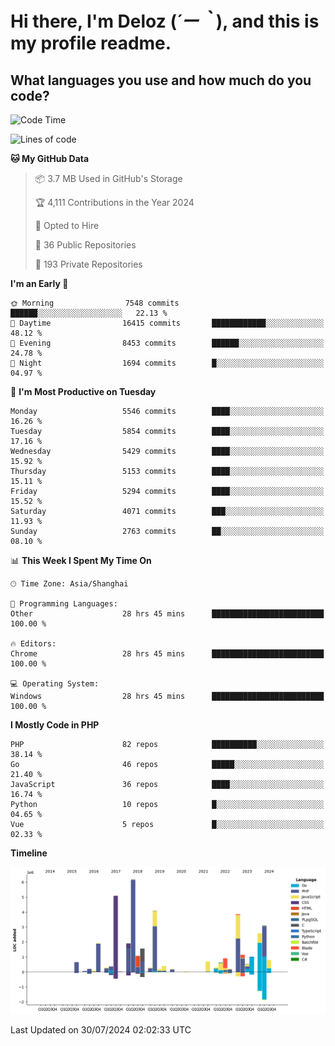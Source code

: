 # **Hi there, I'm Deloz (*´ー｀*), and this is my profile readme.**

## **What languages you use and how much do you code?**

<!--START_SECTION:waka-->
![Code Time](http://img.shields.io/badge/Code%20Time-4%2C498%20hrs%2053%20mins-blue)

![Lines of code](https://img.shields.io/badge/From%20Hello%20World%20I%27ve%20Written-40.1%20million%20lines%20of%20code-blue)

**🐱 My GitHub Data** 

> 📦 3.7 MB Used in GitHub's Storage 
 > 
> 🏆 4,111 Contributions in the Year 2024
 > 
> 💼 Opted to Hire
 > 
> 📜 36 Public Repositories 
 > 
> 🔑 193 Private Repositories 
 > 
**I'm an Early 🐤** 

```text
🌞 Morning                7548 commits        ██████░░░░░░░░░░░░░░░░░░░   22.13 % 
🌆 Daytime                16415 commits       ████████████░░░░░░░░░░░░░   48.12 % 
🌃 Evening                8453 commits        ██████░░░░░░░░░░░░░░░░░░░   24.78 % 
🌙 Night                  1694 commits        █░░░░░░░░░░░░░░░░░░░░░░░░   04.97 % 
```
📅 **I'm Most Productive on Tuesday** 

```text
Monday                   5546 commits        ████░░░░░░░░░░░░░░░░░░░░░   16.26 % 
Tuesday                  5854 commits        ████░░░░░░░░░░░░░░░░░░░░░   17.16 % 
Wednesday                5429 commits        ████░░░░░░░░░░░░░░░░░░░░░   15.92 % 
Thursday                 5153 commits        ████░░░░░░░░░░░░░░░░░░░░░   15.11 % 
Friday                   5294 commits        ████░░░░░░░░░░░░░░░░░░░░░   15.52 % 
Saturday                 4071 commits        ███░░░░░░░░░░░░░░░░░░░░░░   11.93 % 
Sunday                   2763 commits        ██░░░░░░░░░░░░░░░░░░░░░░░   08.10 % 
```


📊 **This Week I Spent My Time On** 

```text
🕑︎ Time Zone: Asia/Shanghai

💬 Programming Languages: 
Other                    28 hrs 45 mins      █████████████████████████   100.00 % 

🔥 Editors: 
Chrome                   28 hrs 45 mins      █████████████████████████   100.00 % 

💻 Operating System: 
Windows                  28 hrs 45 mins      █████████████████████████   100.00 % 
```

**I Mostly Code in PHP** 

```text
PHP                      82 repos            ██████████░░░░░░░░░░░░░░░   38.14 % 
Go                       46 repos            █████░░░░░░░░░░░░░░░░░░░░   21.40 % 
JavaScript               36 repos            ████░░░░░░░░░░░░░░░░░░░░░   16.74 % 
Python                   10 repos            █░░░░░░░░░░░░░░░░░░░░░░░░   04.65 % 
Vue                      5 repos             █░░░░░░░░░░░░░░░░░░░░░░░░   02.33 % 
```



**Timeline**

![Lines of Code chart](https://raw.githubusercontent.com/deloz/deloz/main/assets/bar_graph.png)


 Last Updated on 30/07/2024 02:02:33 UTC
<!--END_SECTION:waka-->
